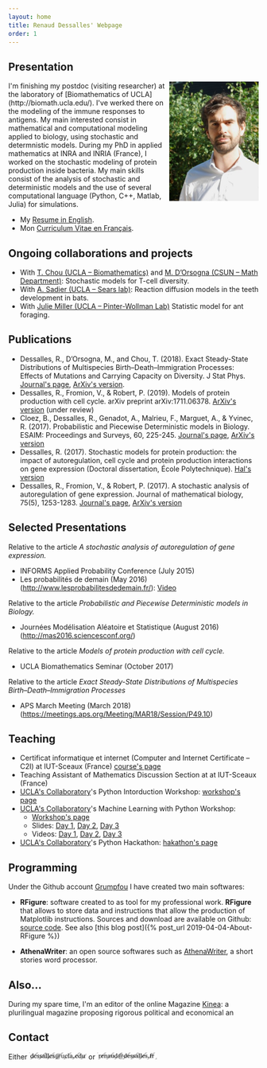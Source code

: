 ```yaml
---
layout: home
title: Renaud Dessalles' Webpage
order: 1
---
```



## Presentation

<img width="180" align="right" src="./images/P1130941_small.JPG" alt="Renaud Dessalles photo">
I'm finishing my postdoc (visiting researcher) at the laboratory of [Biomathematics of UCLA](http://biomath.ucla.edu/). I've werked there on the modeling of the immune responses to antigens. My main interested consist in mathematical and computational modeling applied to biology, using stochastic and determnistic models. During my PhD in applied mathematics at INRA and INRIA (France), I worked on the stochastic modeling of protein production inside bacteria. My main skills consist of the analysis of stochastic and deterministic models and the use of several computational language (Python, C++, Matlab, Julia) for simulations.

- My [Resume in English](./CV_Dessalles_Renaud_en.pdf).
- Mon [Curriculum Vitae en Français](./CV_Dessalles_Renaud_fr.pdf).

## Ongoing collaborations and projects

- With [T. Chou (UCLA – Biomathematics)](https://tchou.faculty.biomath.ucla.edu/) and [M.  D’Orsogna (CSUN – Math Department)](http://www.csun.edu/~dorsogna/): Stochastic models for T-cell diversity.
- With [A. Sadier (UCLA – Sears lab)](https://searslab.eeb.ucla.edu/members/): Reaction diffusion models in the teeth development in bats.
- With [Julie Miller (UCLA – Pinter-Wollman Lab)](https://pinterwollmanlab.eeb.ucla.edu/people/) Statistic model for ant foraging.

## Publications

* Dessalles, R., D’Orsogna, M., and Chou, T. (2018). Exact Steady-State Distributions of Multispecies Birth–Death–Immigration Processes: Effects of Mutations and Carrying Capacity on Diversity. J Stat Phys. [Journal's page](https://link.springer.com/article/10.1007/s10955-018-2128-4), [ArXiv's version](https://arxiv.org/abs/1806.00105).
* Dessalles, R., Fromion, V., & Robert, P. (2019). Models of protein production with cell cycle. arXiv preprint arXiv:1711.06378. [ArXiv's version](https://arxiv.org/abs/1711.06378) (under review)
* Cloez, B., Dessalles, R., Genadot, A., Malrieu, F., Marguet, A., & Yvinec, R. (2017). Probabilistic and Piecewise Deterministic models in Biology. ESAIM: Proceedings and Surveys, 60, 225-245. [Journal's page](https://www.esaim-proc.org/articles/proc/abs/2017/05/proc186012/proc186012.html), [ArXiv's version](https://arxiv.org/abs/1706.09163)
* Dessalles, R. (2017). Stochastic models for protein production: the impact of autoregulation, cell cycle and protein production interactions on gene expression (Doctoral dissertation, École Polytechnique). [Hal's version](https://tel.archives-ouvertes.fr/tel-01482087/)
* Dessalles, R., Fromion, V., & Robert, P. (2017). A stochastic analysis of autoregulation of gene expression. Journal of mathematical biology, 75(5), 1253-1283. [Journal's page](https://link.springer.com/article/10.1007/s00285-017-1116-7), [ArXiv's version](https://arxiv.org/abs/1509.02045)


## Selected Presentations
Relative to the article *A stochastic analysis of autoregulation of gene expression.*
* INFORMS Applied Probability Conference (July 2015)
* Les probabilités de demain (May 2016) (<http://www.lesprobabilitesdedemain.fr/>): [Video](https://www.youtube.com/watch?v=gbVSSXbVCZw&t)

Relative to the article *Probabilistic and Piecewise Deterministic models in Biology.*
* Journées Modélisation Aléatoire et Statistique (August 2016) (<http://mas2016.sciencesconf.org/>)

Relative to the article *Models of protein production with cell cycle.*
* UCLA Biomathematics Seminar (October 2017)

Relative to the article *Exact Steady-State Distributions of Multispecies Birth–Death–Immigration Processes*
* APS March Meeting (March 2018) (<https://meetings.aps.org/Meeting/MAR18/Session/P49.10>)




## Teaching
* Certificat informatique et internet (Computer and Internet Certificate – C2I) at IUT-Sceaux (France) [course's page](https://team.inria.fr/rap/members/dessalles/enseignement-iut/)
* Teaching Assistant of Mathematics Discussion Section at at IUT-Sceaux (France)
* [UCLA's Collaboratory](https://qcb.ucla.edu/collaboratory/)'s Python Intorduction Workshop: [workshop's page](https://github.com/QCB-Collaboratory/W9.Python)
* [UCLA's Collaboratory](https://qcb.ucla.edu/collaboratory/)'s Machine Learning with Python Workshop:
	* [Workshop's page](https://github.com/QCB-Collaboratory/W17.MachineLearning)
	* Slides: [Day 1](https://drive.google.com/file/d/12FTwaXU8m_H6SXbeY2gmq0WLVceaXtOJ/view?usp=sharing), [Day 2](https://drive.google.com/file/d/1qKNwowukfbEU-EPk6iizUqnIobbJv8Vy/view?usp=sharing), [Day 3](https://drive.google.com/file/d/1o3_pmaoWtyQE_cxZ-qj4hmRfmGTovNZA/view?usp=sharing)
	* Videos: [Day 1](https://www.youtube.com/watch?v=7Iy1BylhlSE), [Day 2](https://www.youtube.com/watch?v=6bxlABMc-10), [Day 3](https://www.youtube.com/watch?v=NSXwh5BFIls)
* [UCLA's Collaboratory](https://qcb.ucla.edu/collaboratory/)'s Python Hackathon: [hakathon's page](https://github.com/QCB-Collaboratory/Python-Hackathon-Fall2017/tree/master/Materials_Resources)

## Programming

Under the Github account [Grumpfou](https://github.com/grumpfou/) I have created two main softwares:
* **RFigure**: software created to as tool for my professional work. **RFigure** that allows to
store data and instructions that allow the production of Matplotlib
instructions. Sources and download are available on Github: [source
code](https://github.com/grumpfou/RFigure). See also [this blog post]({% post_url 2019-04-04-About-RFigure %})

* **AthenaWriter**: an open source softwares such as [AthenaWriter](https://github.com/grumpfou/AthenaWriter), a short stories word processor.

## Also…

During my spare time, I'm an editor of the online Magazine [Kinea](http://kinea.media): a plurilingual magazine proposing rigorous political and economical an

## Contact

Either <img alt='Address 1' style="height: 1em ;" src="./images/adr.jpeg"> or <img alt='Address 2' style="height: 1em ;" src="./images/adr1.jpeg">
